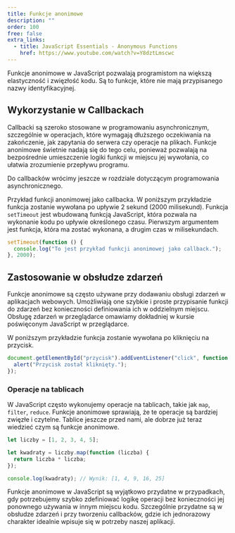 ```yaml
---
title: Funkcje anonimowe
description: ""
order: 100
free: false
extra_links:
  - title: JavaScript Essentials - Anonymous Functions
    href: https://www.youtube.com/watch?v=Y8dztLmscwc
---
```


Funkcje anonimowe w JavaScript pozwalają programistom na większą elastyczność i zwięzłość kodu. Są to funkcje, które nie mają przypisanego nazwy identyfikacyjnej.

## Wykorzystanie w Callbackach

Callbacki są szeroko stosowane w programowaniu asynchronicznym, szczególnie w operacjach, które wymagają dłuższego oczekiwania na zakończenie, jak zapytania do serwera czy operacje na plikach. Funkcje anonimowe świetnie nadają się do tego celu, ponieważ pozwalają na bezpośrednie umieszczenie logiki funkcji w miejscu jej wywołania, co ułatwia zrozumienie przepływu programu.

Do callbacków wrócimy jeszcze w rozdziale dotyczącym programowania asynchronicznego.

Przykład funkcji anonimowej jako callbacka. W poniższym przykładzie funkcja zostanie wywołana po upływie 2 sekund (2000 milisekund). Funkcja `setTimeout` jest wbudowaną funkcją JavaScript, która pozwala na wykonanie kodu po upływie określonego czasu. Pierwszym argumentem jest funkcja, która ma zostać wykonana, a drugim czas w milisekundach.

```javascript
setTimeout(function () {
  console.log("To jest przykład funkcji anonimowej jako callback.");
}, 2000);
```

## Zastosowanie w obsłudze zdarzeń

Funkcje anonimowe są często używane przy dodawaniu obsługi zdarzeń w aplikacjach webowych. Umożliwiają one szybkie i proste przypisanie funkcji do zdarzeń bez konieczności definiowania ich w oddzielnym miejscu. Obsługę zdarzeń w przeglądarce omawiamy dokładniej w kursie poświęconym JavaScript w przeglądarce.

W poniższym przykładzie funkcja zostanie wywołana po kliknięciu na przycisk.

```javascript
document.getElementById("przycisk").addEventListener("click", function () {
  alert("Przycisk został kliknięty.");
});
```

### Operacje na tablicach

W JavaScript często wykonujemy operacje na tablicach, takie jak `map`, `filter`, `reduce`. Funkcje anonimowe sprawiają, że te operacje są bardziej zwięzłe i czytelne. Tablice jeszcze przed nami, ale dobrze już teraz wiedzieć czym są funkcje anonimowe.

```javascript
let liczby = [1, 2, 3, 4, 5];

let kwadraty = liczby.map(function (liczba) {
  return liczba * liczba;
});

console.log(kwadraty); // Wynik: [1, 4, 9, 16, 25]
```

Funkcje anonimowe w JavaScript są wyjątkowo przydatne w przypadkach, gdy potrzebujemy szybko zdefiniować logikę operacji bez konieczności jej ponownego używania w innym miejscu kodu. Szczególnie przydatne są w obsłudze zdarzeń i przy tworzeniu callbacków, gdzie ich jednorazowy charakter idealnie wpisuje się w potrzeby naszej aplikacji.

